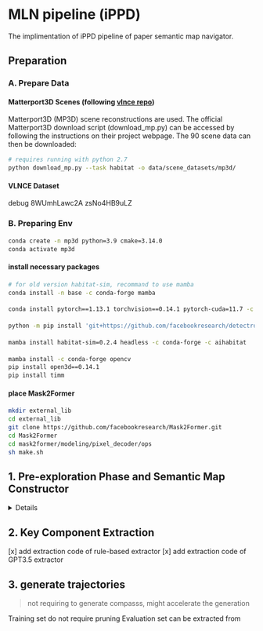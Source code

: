 # MLN pipeline (iPPD)

The implimentation of iPPD pipeline of paper semantic map navigator.

## Preparation

### A. Prepare Data

#### Matterport3D Scenes (following [vlnce repo](https://github.com/jacobkrantz/VLN-CE/tree/e41ffc9ea6194655fa13f59e27f0868c4c67207a?tab=readme-ov-file))
Matterport3D (MP3D) scene reconstructions are used. The official Matterport3D download script (download_mp.py) can be accessed by following the instructions on their project webpage. The 90 scene data can then be downloaded:
```bash
# requires running with python 2.7
python download_mp.py --task habitat -o data/scene_datasets/mp3d/
```

#### VLNCE Dataset

debug 8WUmhLawc2A zsNo4HB9uLZ

### B. Preparing Env
```bash
conda create -n mp3d python=3.9 cmake=3.14.0
conda activate mp3d
```

#### install necessary packages
```bash
# for old version habitat-sim, recommand to use mamba
conda install -n base -c conda-forge mamba

conda install pytorch==1.13.1 torchvision==0.14.1 pytorch-cuda=11.7 -c pytorch -c nvidia

python -m pip install 'git+https://github.com/facebookresearch/detectron2.git'

mamba install habitat-sim=0.2.4 headless -c conda-forge -c aihabitat

mamba install -c conda-forge opencv
pip install open3d==0.14.1
pip install timm
```

#### place Mask2Former
```bash
mkdir external_lib 
cd external_lib
git clone https://github.com/facebookresearch/Mask2Former.git
cd Mask2Former
cd mask2former/modeling/pixel_decoder/ops
sh make.sh
```

## 1. Pre-exploration Phase and Semantic Map Constructor 
<details>
<summary>Details</summary>

#### a. download mask2former ckpt
Please place the checkpoint [link](https://dl.fbaipublicfiles.com/maskformer/mask2former/coco/panoptic/maskformer2_swin_large_IN21k_384_bs16_100ep/model_final_f07440.pkl) under ```map_generation/meta_data/mask2former_ckpt```
```bash
cd map_generation/meta_data/mask2former_ckpt
wget https://dl.fbaipublicfiles.com/maskformer/mask2former/coco/panoptic/maskformer2_swin_large_IN21k_384_bs16_100ep/model_final_f07440.pkl

```

#### b. run the script

```bash
sh run_recon.sh
```
Here is a sample of reconstructed semantic map
![sem map](./assets/semmap_sample.png)


</details>

## 2. Key Component Extraction

[x] add extraction code of rule-based extractor
[x] add extraction code of GPT3.5 extractor

## 3. generate trajectories

> not requiring to generate compasss, might accelerate the generation

Training set do not require pruning
Evaluation set can be extracted from